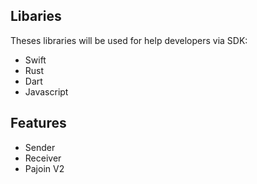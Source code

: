 ## Libaries

Theses libraries will be used for help developers via SDK:

- Swift
- Rust
- Dart
- Javascript

## Features

- Sender
- Receiver
- Pajoin V2
